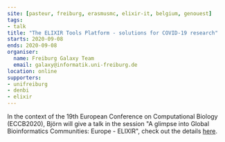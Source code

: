 ```yaml
---
site: [pasteur, freiburg, erasmusmc, elixir-it, belgium, genouest]
tags:
- talk
title: "The ELIXIR Tools Platform - solutions for COVID-19 research"
starts: 2020-09-08
ends: 2020-09-08
organiser:
  name: Freiburg Galaxy Team
  email: galaxy@informatik.uni-freiburg.de
location: online
supporters:
- unifreiburg
- denbi
- elixir
---
```


In the context of the 19th European Conference on Computational Biology (ECCB2020), Björn will give a talk in the session "A glimpse into Global Bioinformatics Communities: Europe - ELIXIR", check out the details [here](https://eccb2020.info/programme-at-a-glance/).

